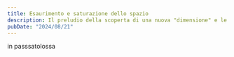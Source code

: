```yaml
---
title: Esaurimento e saturazione dello spazio
description: Il preludio della scoperta di una nuova "dimensione" e le implicazioni con il problema ebraico 
pubDate: "2024/08/21"
---
```


in passsatolossa
<!--stackedit_data:
eyJwcm9wZXJ0aWVzIjoidGl0bGU6IEVzYXVyaW1lbnRvb1xuIi
wiaGlzdG9yeSI6WzczMzgyMzE2NV19
-->